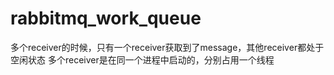 # rabbitmq_work_queue
多个receiver的时候，只有一个receiver获取到了message，其他receiver都处于空闲状态
多个receiver是在同一个进程中启动的，分别占用一个线程
